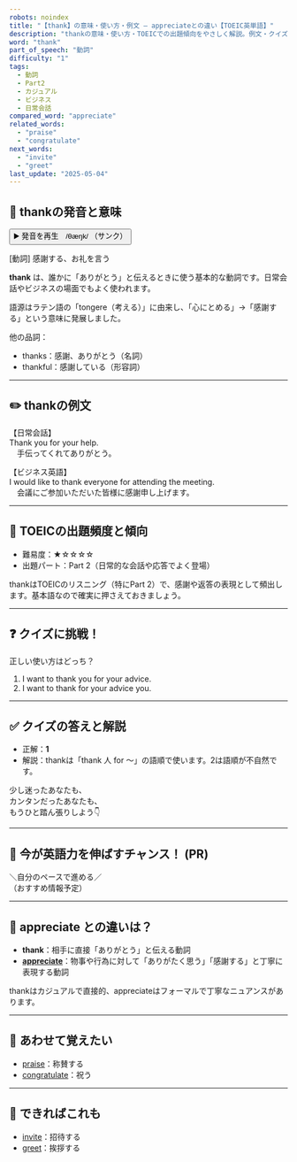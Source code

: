 ```yaml
---
robots: noindex
title: "【thank】の意味・使い方・例文 ― appreciateとの違い【TOEIC英単語】"
description: "thankの意味・使い方・TOEICでの出題傾向をやさしく解説。例文・クイズ付きでappreciateとの違いもわかりやすく学べます。"
word: "thank"
part_of_speech: "動詞"
difficulty: "1"
tags:
  - 動詞
  - Part2
  - カジュアル
  - ビジネス
  - 日常会話
compared_word: "appreciate"
related_words:
  - "praise"
  - "congratulate"
next_words:
  - "invite"
  - "greet"
last_update: "2025-05-04"
---
```


## 🔰 thankの発音と意味

<button class="play-audio" onclick="playTTS('thank')">
  <span class="play-audio-main">
    ▶️ 発音を再生　/θæŋk/
  </span>
  <span class="play-audio-sub">
    （サンク）
  </span>
</button>

[動詞] 感謝する、お礼を言う

**thank** は、誰かに「ありがとう」と伝えるときに使う基本的な動詞です。日常会話やビジネスの場面でもよく使われます。

語源はラテン語の「tongere（考える）」に由来し、「心にとめる」→「感謝する」という意味に発展しました。

他の品詞：  
- thanks：感謝、ありがとう（名詞）
- thankful：感謝している（形容詞）

---

## ✏️ thankの例文

【日常会話】  
Thank you for your help.  
　手伝ってくれてありがとう。

【ビジネス英語】  
I would like to thank everyone for attending the meeting.  
　会議にご参加いただいた皆様に感謝申し上げます。

---

## 🎯 TOEICの出題頻度と傾向

- 難易度：★☆☆☆☆
- 出題パート：Part 2（日常的な会話や応答でよく登場）

thankはTOEICのリスニング（特にPart 2）で、感謝や返答の表現として頻出します。基本語なので確実に押さえておきましょう。

---

## ❓ クイズに挑戦！

正しい使い方はどっち？

1. I want to thank you for your advice.  
2. I want to thank for your advice you.

---

## ✅ クイズの答えと解説

- 正解：**1**
- 解説：thankは「thank 人 for ～」の語順で使います。2は語順が不自然です。

少し迷ったあなたも、  
カンタンだったあなたも、  
もうひと踏ん張りしよう👇️

---

## 🚀 今が英語力を伸ばすチャンス！ (PR)

<div class="info-center">
＼自分のペースで進める／<br>  
（おすすめ情報予定）
</div>

---

## 🤔  appreciate との違いは？

- **thank**：相手に直接「ありがとう」と伝える動詞
- **[appreciate](/appreciate)**：物事や行為に対して「ありがたく思う」「感謝する」と丁寧に表現する動詞

thankはカジュアルで直接的、appreciateはフォーマルで丁寧なニュアンスがあります。

---

## 🧩 あわせて覚えたい

- [praise](/praise)：称賛する
- [congratulate](/congratulate)：祝う

---

## 📖 できればこれも

- [invite](/invite)：招待する
- [greet](/greet)：挨拶する

<!-- cvid: aid04_bid43 -->
